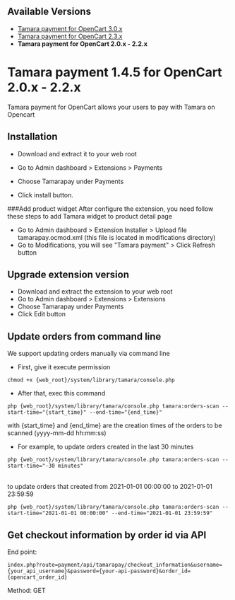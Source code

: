 ## Available Versions
* [Tamara payment for OpenCart 3.0.x](https://github.com/tamara-solution/opencart)
* [Tamara payment for OpenCart 2.3.x](https://github.com/tamara-solution/opencart/tree/v2)
* **Tamara payment for OpenCart 2.0.x - 2.2.x**


# Tamara payment 1.4.5 for OpenCart 2.0.x - 2.2.x

Tamara payment for OpenCart allows your users to pay with Tamara on Opencart


## Installation
* Download and extract it to your web root

* Go to Admin dashboard > Extensions > Payments
* Choose Tamarapay under Payments
* Click install button.

###Add product widget
After configure the extension, you need follow these steps to add Tamara widget to product detail page
* Go to Admin dashboard > Extension Installer > Upload file tamarapay.ocmod.xml (this file is located in modifications directory)
* Go to Modifications, you will see "Tamara payment" > Click Refresh button

## Upgrade extension version
* Download and extract the extension to your web root
* Go to Admin dashboard > Extensions > Extensions
* Choose Tamarapay under Payments
* Click Edit button

## Update orders from command line
We support updating orders manually via command line
* First, give it execute permission
```text
chmod +x {web_root}/system/library/tamara/console.php
```
* After that, exec this command
```text
php {web_root}/system/library/tamara/console.php tamara:orders-scan --start-time="{start_time}" --end-time="{end_time}"
```
with {start_time} and {end_time} are the creation times of the orders to be scanned (yyyy-mm-dd hh:mm:ss)
* For example, to update orders created in the last 30 minutes
```text
php {web_root}/system/library/tamara/console.php tamara:orders-scan --start-time="-30 minutes"
```
<br />
to update orders that created from 2021-01-01 00:00:00 to 2021-01-01 23:59:59

```text
php {web_root}/system/library/tamara/console.php tamara:orders-scan --start-time="2021-01-01 00:00:00" --end-time="2021-01-01 23:59:59"
```

## Get checkout information by order id via API
End point:
```text
index.php?route=payment/api/tamarapay/checkout_information&username={your_api_username}&password={your-api-password}&order_id={opencart_order_id}
```
Method: GET